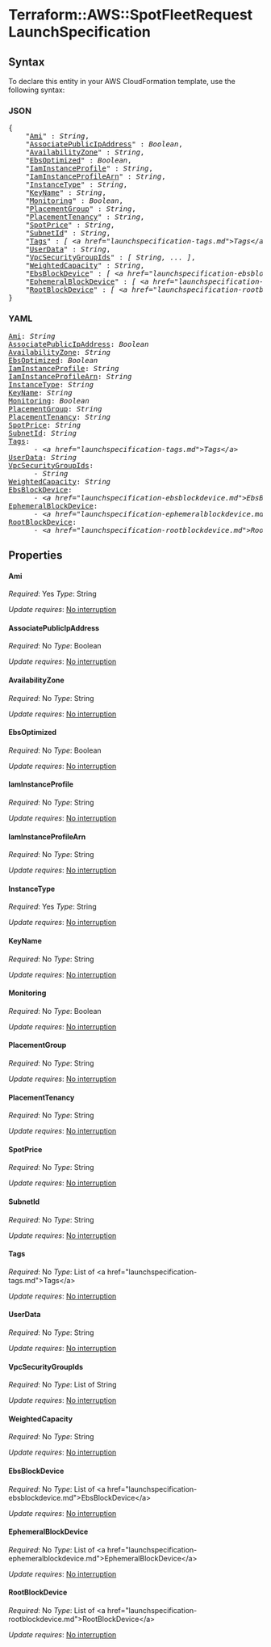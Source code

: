 # Terraform::AWS::SpotFleetRequest LaunchSpecification

## Syntax

To declare this entity in your AWS CloudFormation template, use the following syntax:

### JSON

<pre>
{
    "<a href="#ami" title="Ami">Ami</a>" : <i>String</i>,
    "<a href="#associatepublicipaddress" title="AssociatePublicIpAddress">AssociatePublicIpAddress</a>" : <i>Boolean</i>,
    "<a href="#availabilityzone" title="AvailabilityZone">AvailabilityZone</a>" : <i>String</i>,
    "<a href="#ebsoptimized" title="EbsOptimized">EbsOptimized</a>" : <i>Boolean</i>,
    "<a href="#iaminstanceprofile" title="IamInstanceProfile">IamInstanceProfile</a>" : <i>String</i>,
    "<a href="#iaminstanceprofilearn" title="IamInstanceProfileArn">IamInstanceProfileArn</a>" : <i>String</i>,
    "<a href="#instancetype" title="InstanceType">InstanceType</a>" : <i>String</i>,
    "<a href="#keyname" title="KeyName">KeyName</a>" : <i>String</i>,
    "<a href="#monitoring" title="Monitoring">Monitoring</a>" : <i>Boolean</i>,
    "<a href="#placementgroup" title="PlacementGroup">PlacementGroup</a>" : <i>String</i>,
    "<a href="#placementtenancy" title="PlacementTenancy">PlacementTenancy</a>" : <i>String</i>,
    "<a href="#spotprice" title="SpotPrice">SpotPrice</a>" : <i>String</i>,
    "<a href="#subnetid" title="SubnetId">SubnetId</a>" : <i>String</i>,
    "<a href="#tags" title="Tags">Tags</a>" : <i>[ &lt;a href=&#34;launchspecification-tags.md&#34;&gt;Tags&lt;/a&gt;, ... ]</i>,
    "<a href="#userdata" title="UserData">UserData</a>" : <i>String</i>,
    "<a href="#vpcsecuritygroupids" title="VpcSecurityGroupIds">VpcSecurityGroupIds</a>" : <i>[ String, ... ]</i>,
    "<a href="#weightedcapacity" title="WeightedCapacity">WeightedCapacity</a>" : <i>String</i>,
    "<a href="#ebsblockdevice" title="EbsBlockDevice">EbsBlockDevice</a>" : <i>[ &lt;a href=&#34;launchspecification-ebsblockdevice.md&#34;&gt;EbsBlockDevice&lt;/a&gt;, ... ]</i>,
    "<a href="#ephemeralblockdevice" title="EphemeralBlockDevice">EphemeralBlockDevice</a>" : <i>[ &lt;a href=&#34;launchspecification-ephemeralblockdevice.md&#34;&gt;EphemeralBlockDevice&lt;/a&gt;, ... ]</i>,
    "<a href="#rootblockdevice" title="RootBlockDevice">RootBlockDevice</a>" : <i>[ &lt;a href=&#34;launchspecification-rootblockdevice.md&#34;&gt;RootBlockDevice&lt;/a&gt;, ... ]</i>
}
</pre>

### YAML

<pre>
<a href="#ami" title="Ami">Ami</a>: <i>String</i>
<a href="#associatepublicipaddress" title="AssociatePublicIpAddress">AssociatePublicIpAddress</a>: <i>Boolean</i>
<a href="#availabilityzone" title="AvailabilityZone">AvailabilityZone</a>: <i>String</i>
<a href="#ebsoptimized" title="EbsOptimized">EbsOptimized</a>: <i>Boolean</i>
<a href="#iaminstanceprofile" title="IamInstanceProfile">IamInstanceProfile</a>: <i>String</i>
<a href="#iaminstanceprofilearn" title="IamInstanceProfileArn">IamInstanceProfileArn</a>: <i>String</i>
<a href="#instancetype" title="InstanceType">InstanceType</a>: <i>String</i>
<a href="#keyname" title="KeyName">KeyName</a>: <i>String</i>
<a href="#monitoring" title="Monitoring">Monitoring</a>: <i>Boolean</i>
<a href="#placementgroup" title="PlacementGroup">PlacementGroup</a>: <i>String</i>
<a href="#placementtenancy" title="PlacementTenancy">PlacementTenancy</a>: <i>String</i>
<a href="#spotprice" title="SpotPrice">SpotPrice</a>: <i>String</i>
<a href="#subnetid" title="SubnetId">SubnetId</a>: <i>String</i>
<a href="#tags" title="Tags">Tags</a>: <i>
      - &lt;a href=&#34;launchspecification-tags.md&#34;&gt;Tags&lt;/a&gt;</i>
<a href="#userdata" title="UserData">UserData</a>: <i>String</i>
<a href="#vpcsecuritygroupids" title="VpcSecurityGroupIds">VpcSecurityGroupIds</a>: <i>
      - String</i>
<a href="#weightedcapacity" title="WeightedCapacity">WeightedCapacity</a>: <i>String</i>
<a href="#ebsblockdevice" title="EbsBlockDevice">EbsBlockDevice</a>: <i>
      - &lt;a href=&#34;launchspecification-ebsblockdevice.md&#34;&gt;EbsBlockDevice&lt;/a&gt;</i>
<a href="#ephemeralblockdevice" title="EphemeralBlockDevice">EphemeralBlockDevice</a>: <i>
      - &lt;a href=&#34;launchspecification-ephemeralblockdevice.md&#34;&gt;EphemeralBlockDevice&lt;/a&gt;</i>
<a href="#rootblockdevice" title="RootBlockDevice">RootBlockDevice</a>: <i>
      - &lt;a href=&#34;launchspecification-rootblockdevice.md&#34;&gt;RootBlockDevice&lt;/a&gt;</i>
</pre>

## Properties

#### Ami

_Required_: Yes
_Type_: String

_Update requires_: [No interruption](https://docs.aws.amazon.com/AWSCloudFormation/latest/UserGuide/using-cfn-updating-stacks-update-behaviors.html#update-no-interrupt)

#### AssociatePublicIpAddress

_Required_: No
_Type_: Boolean

_Update requires_: [No interruption](https://docs.aws.amazon.com/AWSCloudFormation/latest/UserGuide/using-cfn-updating-stacks-update-behaviors.html#update-no-interrupt)

#### AvailabilityZone

_Required_: No
_Type_: String

_Update requires_: [No interruption](https://docs.aws.amazon.com/AWSCloudFormation/latest/UserGuide/using-cfn-updating-stacks-update-behaviors.html#update-no-interrupt)

#### EbsOptimized

_Required_: No
_Type_: Boolean

_Update requires_: [No interruption](https://docs.aws.amazon.com/AWSCloudFormation/latest/UserGuide/using-cfn-updating-stacks-update-behaviors.html#update-no-interrupt)

#### IamInstanceProfile

_Required_: No
_Type_: String

_Update requires_: [No interruption](https://docs.aws.amazon.com/AWSCloudFormation/latest/UserGuide/using-cfn-updating-stacks-update-behaviors.html#update-no-interrupt)

#### IamInstanceProfileArn

_Required_: No
_Type_: String

_Update requires_: [No interruption](https://docs.aws.amazon.com/AWSCloudFormation/latest/UserGuide/using-cfn-updating-stacks-update-behaviors.html#update-no-interrupt)

#### InstanceType

_Required_: Yes
_Type_: String

_Update requires_: [No interruption](https://docs.aws.amazon.com/AWSCloudFormation/latest/UserGuide/using-cfn-updating-stacks-update-behaviors.html#update-no-interrupt)

#### KeyName

_Required_: No
_Type_: String

_Update requires_: [No interruption](https://docs.aws.amazon.com/AWSCloudFormation/latest/UserGuide/using-cfn-updating-stacks-update-behaviors.html#update-no-interrupt)

#### Monitoring

_Required_: No
_Type_: Boolean

_Update requires_: [No interruption](https://docs.aws.amazon.com/AWSCloudFormation/latest/UserGuide/using-cfn-updating-stacks-update-behaviors.html#update-no-interrupt)

#### PlacementGroup

_Required_: No
_Type_: String

_Update requires_: [No interruption](https://docs.aws.amazon.com/AWSCloudFormation/latest/UserGuide/using-cfn-updating-stacks-update-behaviors.html#update-no-interrupt)

#### PlacementTenancy

_Required_: No
_Type_: String

_Update requires_: [No interruption](https://docs.aws.amazon.com/AWSCloudFormation/latest/UserGuide/using-cfn-updating-stacks-update-behaviors.html#update-no-interrupt)

#### SpotPrice

_Required_: No
_Type_: String

_Update requires_: [No interruption](https://docs.aws.amazon.com/AWSCloudFormation/latest/UserGuide/using-cfn-updating-stacks-update-behaviors.html#update-no-interrupt)

#### SubnetId

_Required_: No
_Type_: String

_Update requires_: [No interruption](https://docs.aws.amazon.com/AWSCloudFormation/latest/UserGuide/using-cfn-updating-stacks-update-behaviors.html#update-no-interrupt)

#### Tags

_Required_: No
_Type_: List of &lt;a href=&#34;launchspecification-tags.md&#34;&gt;Tags&lt;/a&gt;

_Update requires_: [No interruption](https://docs.aws.amazon.com/AWSCloudFormation/latest/UserGuide/using-cfn-updating-stacks-update-behaviors.html#update-no-interrupt)

#### UserData

_Required_: No
_Type_: String

_Update requires_: [No interruption](https://docs.aws.amazon.com/AWSCloudFormation/latest/UserGuide/using-cfn-updating-stacks-update-behaviors.html#update-no-interrupt)

#### VpcSecurityGroupIds

_Required_: No
_Type_: List of String

_Update requires_: [No interruption](https://docs.aws.amazon.com/AWSCloudFormation/latest/UserGuide/using-cfn-updating-stacks-update-behaviors.html#update-no-interrupt)

#### WeightedCapacity

_Required_: No
_Type_: String

_Update requires_: [No interruption](https://docs.aws.amazon.com/AWSCloudFormation/latest/UserGuide/using-cfn-updating-stacks-update-behaviors.html#update-no-interrupt)

#### EbsBlockDevice

_Required_: No
_Type_: List of &lt;a href=&#34;launchspecification-ebsblockdevice.md&#34;&gt;EbsBlockDevice&lt;/a&gt;

_Update requires_: [No interruption](https://docs.aws.amazon.com/AWSCloudFormation/latest/UserGuide/using-cfn-updating-stacks-update-behaviors.html#update-no-interrupt)

#### EphemeralBlockDevice

_Required_: No
_Type_: List of &lt;a href=&#34;launchspecification-ephemeralblockdevice.md&#34;&gt;EphemeralBlockDevice&lt;/a&gt;

_Update requires_: [No interruption](https://docs.aws.amazon.com/AWSCloudFormation/latest/UserGuide/using-cfn-updating-stacks-update-behaviors.html#update-no-interrupt)

#### RootBlockDevice

_Required_: No
_Type_: List of &lt;a href=&#34;launchspecification-rootblockdevice.md&#34;&gt;RootBlockDevice&lt;/a&gt;

_Update requires_: [No interruption](https://docs.aws.amazon.com/AWSCloudFormation/latest/UserGuide/using-cfn-updating-stacks-update-behaviors.html#update-no-interrupt)

